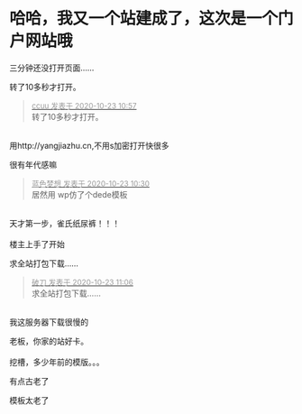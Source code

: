 # 哈哈，我又一个站建成了，这次是一个门户网站哦


三分钟还没打开页面……

转了10多秒才打开。

<div class="quote"><blockquote><font size="2"><a href="https://www.hostloc.com/forum.php?mod=redirect&amp;goto=findpost&amp;pid=9340079&amp;ptid=757511" target="_blank"><font color="#999999">ccuu 发表于 2020-10-23 10:57</font></a></font><br />
转了10多秒才打开。</blockquote></div><br />
用http://yangjiazhu.cn,不用s加密打开快很多

很有年代感嘛<img src="static/image/smiley/default/lol.gif" smilieid="12" border="0" alt="" />

<div class="quote"><blockquote><font size="2"><a href="https://www.hostloc.com/forum.php?mod=redirect&amp;goto=findpost&amp;pid=9339885&amp;ptid=757511" target="_blank"><font color="#999999">蓝色梦想 发表于 2020-10-23 10:30</font></a></font><br />
居然用 wp仿了个dede模板</blockquote></div><br />
天才第一步，雀氏纸尿裤！！！<br />
<br />
楼主上手了开始

求全站打包下载……<img src="static/image/smiley/default/lol.gif" smilieid="12" border="0" alt="" />

<div class="quote"><blockquote><font size="2"><a href="https://www.hostloc.com/forum.php?mod=redirect&amp;goto=findpost&amp;pid=9340116&amp;ptid=757511" target="_blank"><font color="#999999">破刀 发表于 2020-10-23 11:06</font></a></font><br />
求全站打包下载……</blockquote></div><br />
我这服务器下载很慢的<img src="static/image/smiley/default/smile.gif" smilieid="1" border="0" alt="" />

老板，你家的站好卡。<br />
<br />
挖槽，多少年前的模版。。。

有点古老了<img src="static/image/smiley/default/lol.gif" smilieid="12" border="0" alt="" />

模板太老了<img src="static/image/smiley/default/lol.gif" smilieid="12" border="0" alt="" />
